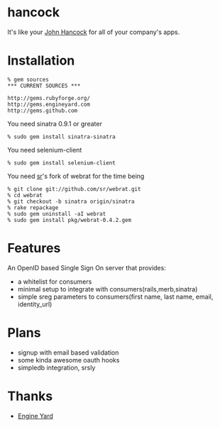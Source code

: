 hancock
=======

It's like your [John Hancock][johnhancock] for all of your company's apps.

Installation
============
    % gem sources
    *** CURRENT SOURCES ***

    http://gems.rubyforge.org/
    http://gems.engineyard.com
    http://gems.github.com

You need sinatra 0.9.1 or greater

    % sudo gem install sinatra-sinatra

You need selenium-client 

    % sudo gem install selenium-client

You need [sr][sr]'s fork of webrat for the time being

    % git clone git://github.com/sr/webrat.git
    % cd webrat
    % git checkout -b sinatra origin/sinatra
    % rake repackage
    % sudo gem uninstall -aI webrat
    % sudo gem install pkg/webrat-0.4.2.gem

Features
========
An OpenID based Single Sign On server that provides:

* a whitelist for consumers
* minimal setup to integrate with consumers(rails,merb,sinatra)
* simple sreg parameters to consumers(first name, last name, email, identity_url)

Plans
=====
* signup with email based validation
* some kinda awesome oauth hooks
* simpledb integration, srsly

Thanks
======
* [Engine Yard][ey]

[johnhancock]: http://www.urbandictionary.com/define.php?term=john+hancock
[ey]: http://www.engineyard.com/
[sr]: http://github.com/sr/webrat/tree/sinatra
